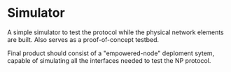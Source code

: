 # Simulator

A simple simulator to test the protocol while the physical network elements are built.
Also serves as a proof-of-concept testbed.


Final product should consist of a "empowered-node" deploment sytem, capable of 
simulating all the interfaces needed to test the NP protocol.
